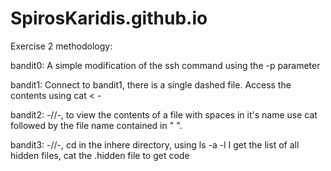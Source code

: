 # SpirosKaridis.github.io

Exercise 2 methodology:

bandit0: A simple modification of the ssh command using the -p parameter

bandit1: Connect to bandit1, there is a single dashed file. Access the contents using cat < -

bandit2: -//-, to view the contents of a file with spaces in it's name use cat followed by the file name contained in " ".

bandit3: -//-, cd in the inhere directory, using ls -a -l I get the list of all hidden files, cat the .hidden file to get code
